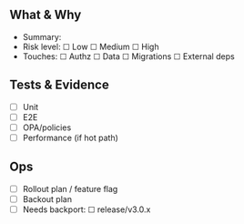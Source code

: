 ## What & Why
- Summary:
- Risk level: ☐ Low ☐ Medium ☐ High
- Touches: ☐ Authz ☐ Data ☐ Migrations ☐ External deps

## Tests & Evidence
- [ ] Unit
- [ ] E2E
- [ ] OPA/policies
- [ ] Performance (if hot path)

## Ops
- [ ] Rollout plan / feature flag
- [ ] Backout plan
- [ ] Needs backport: ☐ release/v3.0.x
